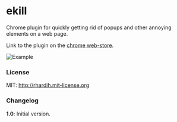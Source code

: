 ekill
=============

Chrome plugin for quickly getting rid of popups and other annoying elements on a web page.

Link to the plugin on the [chrome web-store](https://missing).

![Example](https://raw.githubusercontent.com/rhardih/ekill/master/example.gif)

### License

MIT: http://rhardih.mit-license.org

### Changelog

**1.0**: Initial version.
